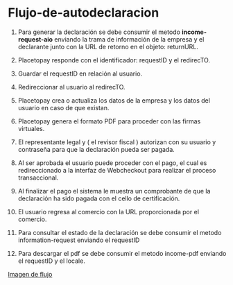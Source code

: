 # Flujo-de-autodeclaracion

1.	Para generar la declaración se debe consumir el metodo **income-request-aio** enviando la trama de información de la empresa y el declarante junto con la URL de retorno en el objeto: returnURL.

2.  Placetopay responde con el identificador: requestID y el redirecTO.

3.	Guardar el requestID en relación al usuario.

4.  Redireccionar al usuario al redirecTO.

5.	Placetopay crea o actualiza los datos de la empresa y los datos del usuario en caso de que existan.

6.	Placetopay genera el formato PDF para proceder con las firmas virtuales.

7.	El representante legal y ( el revisor fiscal ) autorizan con su usuario y contraseña para que la declaración pueda ser pagada.

8.	Al ser aprobada el usuario puede proceder con el pago, el cual es redireccionado a la interfaz de Webcheckout para realizar el proceso transaccional.

9.	Al finalizar el pago el sistema le muestra un comprobante de que la declaración ha sido pagada con el cello de certificación.

10.  El usuario regresa al comercio con la URL proporcionada por el comercio.

11.  Para consultar el estado de la declaración se debe consumir el metodo information-request enviando el requestID

12. Para descargar el pdf se debe consumir el metodo income-pdf enviando el requestID y el locale.


[Imagen de flujo](https://lucid.app/publicSegments/view/890a7af8-73bd-49f1-a91d-511cca52a1b4/image.pdf)

